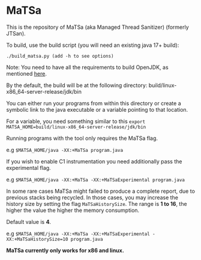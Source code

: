 # MaTSa
This is the repository of MaTSa (aka Managed Thread Sanitizer) (formerly JTSan).

To build, use the build script (you will need an existing java 17+ build):

`./build_matsa.py (add -h to see options)`

Note: You need to have all the requirements to build OpenJDK, as mentioned [here](https://htmlpreview.github.io/?https://raw.githubusercontent.com/openjdk/jdk/master/doc/building.html#boot-jdk-requirements).

By the default, the build will be at the following directory: build/linux-x86_64-server-release/jdk/bin 

You can either run your programs from within this directory or create a symbolic link to the java executable or a variable pointing to that location.

For a variable, you need something similar to this `export MATSA_HOME=build/linux-x86_64-server-release/jdk/bin`

Running programs with the tool only requires the MaTSa flag.

e.g `$MATSA_HOME/java -XX:+MaTSa program.java`

If you wish to enable C1 instrumentation you need additionally pass the experimental flag.

e.g `$MATSA_HOME/java -XX:+MaTSa -XX:+MaTSaExperimental program.java`

In some rare cases MaTSa might failed to produce a complete report, due to previous stacks being recycled.
In those cases, you may increase the history size by setting the flag `MaTSaHistorySize`. The range is **1 to 16**, the higher the value the higher the memory consumption.

Default value is **4**.

e.g `$MATSA_HOME/java -XX:+MaTSa -XX:+MaTSaExperimental -XX:+MaTSaHistorySize=10 program.java`

**MaTSa currently only works for x86 and linux.**
